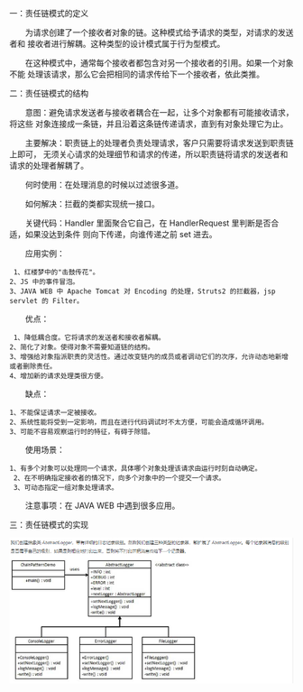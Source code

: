 一：责任链模式的定义

　　为请求创建了一个接收者对象的链。这种模式给予请求的类型，对请求的发送者和
接收者进行解耦。这种类型的设计模式属于行为型模式。

　　在这种模式中，通常每个接收者都包含对另一个接收者的引用。如果一个对象不能
处理该请求，那么它会把相同的请求传给下一个接收者，依此类推。


二：责任链模式的结构

　　意图：避免请求发送者与接收者耦合在一起，让多个对象都有可能接收请求，将这些
对象连接成一条链，并且沿着这条链传递请求，直到有对象处理它为止。

　　主要解决：职责链上的处理者负责处理请求，客户只需要将请求发送到职责链上即可，
无须关心请求的处理细节和请求的传递，所以职责链将请求的发送者和请求的处理者解耦了。

　　何时使用：在处理消息的时候以过滤很多道。

　　如何解决：拦截的类都实现统一接口。

　　关键代码：Handler 里面聚合它自己，在 HandlerRequest 里判断是否合适，如果没达到条件
则向下传递，向谁传递之前 set 进去。

　　应用实例：

     1、红楼梦中的"击鼓传花"。 
    2、JS 中的事件冒泡。 
    3、JAVA WEB 中 Apache Tomcat 对 Encoding 的处理，Struts2 的拦截器，jsp servlet 的 Filter。

　　优点：

     1、降低耦合度。它将请求的发送者和接收者解耦。 
    2、简化了对象。使得对象不需要知道链的结构。 
    3、增强给对象指派职责的灵活性。通过改变链内的成员或者调动它们的次序，允许动态地新增或者删除责任。 
    4、增加新的请求处理类很方便。

　　缺点： 

    1、不能保证请求一定被接收。 
    2、系统性能将受到一定影响，而且在进行代码调试时不太方便，可能会造成循环调用。 
    3、可能不容易观察运行时的特征，有碍于除错。

　　使用场景： 

    1、有多个对象可以处理同一个请求，具体哪个对象处理该请求由运行时刻自动确定。
     2、在不明确指定接收者的情况下，向多个对象中的一个提交一个请求。 
     3、可动态指定一组对象处理请求。

　　注意事项：在 JAVA WEB 中遇到很多应用。


三：责任链模式的实现

 ![designpattern](责任链模式.png)

